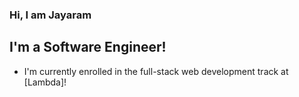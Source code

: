 ### Hi, I am Jayaram

## I'm a Software Engineer!

- I'm currently enrolled in the full-stack web development track at [Lambda]!
